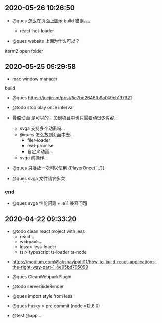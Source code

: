 ## 2020-05-26 10:26:50

- @ques 怎么在页面上显示 build 错误。。。

  - react-hot-loader

- @ques website 上面为什么可以？

iterm2 open folder

## 2020-05-25 09:29:58

- mac window manager

build

- @ques https://juejin.im/post/5c7bd2646fb9a049cb197921
- @todo stop play once interval

- 骨骼动画 是可以的... 加到项目中也只需要动很少内容...

  - svga 支持多个动画吗...
  - @ques 怎么放到页面中去...
    - filer-loader
    - es6-promise
    - 自定义动画...
  - svga 的操作...

- @ques 只播放一次可以使用 {PlayerOnce('...')}

- @ques svga 文件请求多次

### end

- @ques svga 性能问题 + ie11 兼容问题

## 2020-04-22 09:33:20

- @todo clean react project with less
  - react...
  - webpack...
  - less:> less-loader
  - ts:> typescript ts-loader ts-node

* https://medium.com/@akshayjpatil11/how-to-build-react-applications-the-right-way-part-1-4e95bd705099

- @ques CleanWebpackPlugin

- @todo serverSideRender

* @ques import style from less

* @ques husky > pre-commit (node v12.6.0)

- @test @app...
